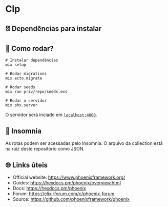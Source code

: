 # Clp

## ⛓️ Dependências para instalar

## 🚀 Como rodar?

```
# Instalar dependências
mix setup

# Rodar migrations
mix ecto.migrate

# Rodar seeds
mix run priv/repo/seeds.exs

# Rodar o servidor
mix phx.server

```

O servidor será inciado em [`localhost:4000`](http://localhost:4000).

## 🌙 Insomnia
As rotas podem ser acessadas pelo Insomnia. O arquivo da collection está na raiz deste repositório como JSON.

## 🌐 Links úteis

  * Official website: https://www.phoenixframework.org/
  * Guides: https://hexdocs.pm/phoenix/overview.html
  * Docs: https://hexdocs.pm/phoenix
  * Forum: https://elixirforum.com/c/phoenix-forum
  * Source: https://github.com/phoenixframework/phoenix
